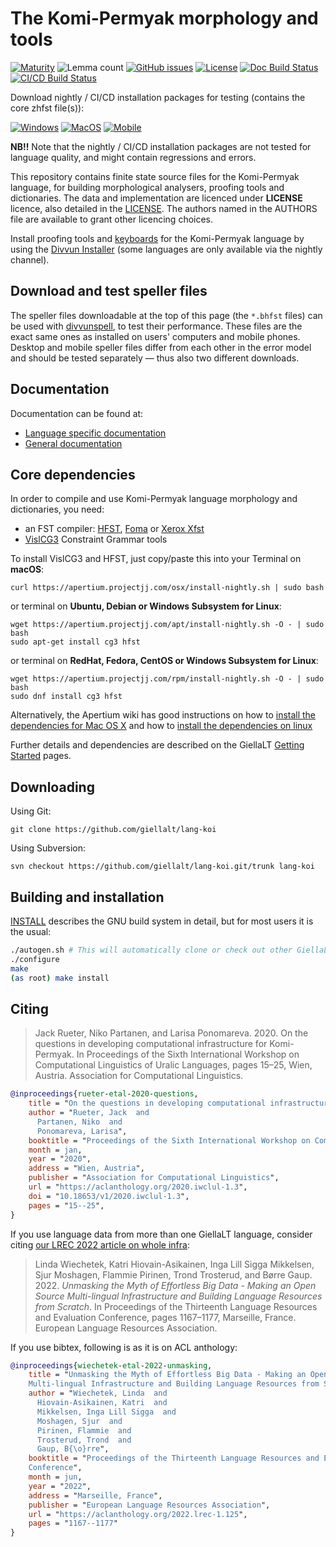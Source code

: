 The Komi-Permyak morphology and tools
==========================================

[![Maturity](https://img.shields.io/endpoint?url=https%3A%2F%2Fraw.githubusercontent.com%2Fgiellalt%2Flang-koi%2Fgh-pages%2Fmaturity.json)](https://giellalt.github.io/MaturityClassification.html)
![Lemma count](https://img.shields.io/endpoint?url=https%3A%2F%2Fraw.githubusercontent.com%2Fgiellalt%2Flang-koi%2Fgh-pages%2Flemmacount.json)
[![GitHub issues](https://img.shields.io/github/issues-raw/giellalt/lang-koi)](https://github.com/giellalt/lang-koi/issues)
[![License](https://img.shields.io/github/license/giellalt/lang-koi)](https://github.com/giellalt/lang-koi/blob/main/LICENSE)
[![Doc Build Status](https://github.com/giellalt/lang-koi/workflows/Docs/badge.svg)](https://github.com/giellalt/lang-koi/actions)
[![CI/CD Build Status](https://divvun-tc.giellalt.org/api/github/v1/repository/giellalt/lang-koi/main/badge.svg)](https://divvun-tc.giellalt.org/api/github/v1/repository/giellalt/lang-koi/main/latest)

Download nightly / CI/CD installation packages for testing (contains the core zhfst file(s)):

[![Windows](https://img.shields.io/badge/download%40latest-Windows--bhfst-brightgreen)](https://pahkat.uit.no/main/download/speller-koi?platform=windows&channel=nightly)
[![MacOS](https://img.shields.io/badge/download%40latest-macOS--bhfst-brightgreen)](https://pahkat.uit.no/main/download/speller-koi?platform=macos&channel=nightly)
[![Mobile](https://img.shields.io/badge/download%40latest-mobile--bhfst-brightgreen)](https://pahkat.uit.no/main/download/speller-koi?platform=mobile&channel=nightly)

__NB!!__ Note that the nightly / CI/CD installation packages are not tested for language quality, and might contain regressions and errors.

This repository contains finite state source files for the Komi-Permyak language,
for building morphological analysers, proofing tools
and dictionaries. The data and implementation are licenced under __LICENSE__
licence, also detailed in the
[LICENSE](https://github.com/giellalt/lang-koi/blob/main/LICENSE). The
authors named in the AUTHORS file are available to grant other licencing
choices.

Install proofing tools and [keyboards](https://github.com/giellalt/keyboard-koi)
for the Komi-Permyak language by using the [Divvun Installer](http://divvun.no)
(some languages are only available via the nightly channel).

Download and test speller files
-------------------------------

The speller files downloadable at the top of this page (the `*.bhfst` files) can
be used with [divvunspell](https://github.com/divvun/divvunspell), to test their
performance. These files are the exact same ones as installed on users' computers
and mobile phones. Desktop and mobile speller files differ from each other in the
error model and should be tested separately — thus also two different downloads.

Documentation
-------------

Documentation can be found at:

- [Language specific documentation](https://giellalt.github.io/lang-koi/)
- [General documentation](https://giellalt.github.io/)

Core dependencies
-----------------

In order to compile and use Komi-Permyak language morphology and
dictionaries, you need:

- an FST compiler: [HFST](https://github.com/hfst/hfst), [Foma](https://github.com/mhulden/foma) or [Xerox Xfst](https://web.stanford.edu/~laurik/fsmbook/home.html)
- [VislCG3](https://visl.sdu.dk/svn/visl/tools/vislcg3/trunk) Constraint Grammar tools

To install VislCG3 and HFST, just copy/paste this into your Terminal on **macOS**:

```
curl https://apertium.projectjj.com/osx/install-nightly.sh | sudo bash
```

or terminal on **Ubuntu, Debian or Windows Subsystem for Linux**:

```
wget https://apertium.projectjj.com/apt/install-nightly.sh -O - | sudo bash
sudo apt-get install cg3 hfst
```

or terminal on **RedHat, Fedora, CentOS or Windows Subsystem for Linux**:

```
wget https://apertium.projectjj.com/rpm/install-nightly.sh -O - | sudo bash
sudo dnf install cg3 hfst
```

Alternatively, the Apertium wiki has good instructions on how to [install the dependencies for Mac
OS X](https://wiki.apertium.org/wiki/Apertium_on_Mac_OS_X) and how to [install
the dependencies on
linux](https://wiki.apertium.org/wiki/Installation_of_grammar_libraries)

Further details and dependencies are described on the GiellaLT [Getting Started](https://giellalt.uit.no/infra/GettingStarted.html) pages.

Downloading
-----------

Using Git:
```
git clone https://github.com/giellalt/lang-koi
```

Using Subversion:
```
svn checkout https://github.com/giellalt/lang-koi.git/trunk lang-koi
```

Building and installation
-------------------------

[INSTALL](https://github.com/giellalt/lang-koi/blob/main/INSTALL)
describes the GNU build system in detail, but for most users it is the usual:

```sh
./autogen.sh # This will automatically clone or check out other GiellaLT dependencies
./configure
make
(as root) make install
```

Citing
------

<!-- Add language specific citation stuff here and to the CITATION.cff -->

> Jack Rueter, Niko Partanen, and Larisa Ponomareva. 2020.
  On the questions in developing computational infrastructure
  for Komi-Permyak. In Proceedings of the Sixth International
  Workshop on Computational Linguistics of Uralic Languages,
  pages 15–25, Wien, Austria. Association for Computational Linguistics.

```bibtex
@inproceedings{rueter-etal-2020-questions,
    title = "On the questions in developing computational infrastructure for {K}omi-Permyak",
    author = "Rueter, Jack  and
      Partanen, Niko  and
      Ponomareva, Larisa",
    booktitle = "Proceedings of the Sixth International Workshop on Computational Linguistics of {U}ralic Languages",
    month = jan,
    year = "2020",
    address = "Wien, Austria",
    publisher = "Association for Computational Linguistics",
    url = "https://aclanthology.org/2020.iwclul-1.3",
    doi = "10.18653/v1/2020.iwclul-1.3",
    pages = "15--25",
}

```

If you use language data from more than one GiellaLT language, consider citing
[our LREC 2022 article on whole
infra](https://aclanthology.org/2022.lrec-1.125/):

> Linda Wiechetek, Katri Hiovain-Asikainen, Inga Lill Sigga Mikkelsen,
  Sjur Moshagen, Flammie Pirinen, Trond Trosterud, and Børre Gaup. 2022.
  *Unmasking the Myth of Effortless Big Data - Making an Open Source
  Multi-lingual Infrastructure and Building Language Resources from Scratch*.
  In Proceedings of the Thirteenth Language Resources and Evaluation Conference,
  pages 1167–1177, Marseille, France. European Language Resources Association.

If you use bibtex, following is as it is on ACL anthology:

```bibtex
@inproceedings{wiechetek-etal-2022-unmasking,
    title = "Unmasking the Myth of Effortless Big Data - Making an Open Source
    Multi-lingual Infrastructure and Building Language Resources from Scratch",
    author = "Wiechetek, Linda  and
      Hiovain-Asikainen, Katri  and
      Mikkelsen, Inga Lill Sigga  and
      Moshagen, Sjur  and
      Pirinen, Flammie  and
      Trosterud, Trond  and
      Gaup, B{\o}rre",
    booktitle = "Proceedings of the Thirteenth Language Resources and Evaluation
    Conference",
    month = jun,
    year = "2022",
    address = "Marseille, France",
    publisher = "European Language Resources Association",
    url = "https://aclanthology.org/2022.lrec-1.125",
    pages = "1167--1177"
}
```
